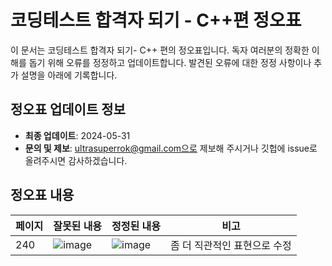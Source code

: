 # 코딩테스트 합격자 되기 - C++편 정오표

이 문서는 코딩테스트 합격자 되기- C++ 편의 정오표입니다. 독자 여러분의 정확한 이해를 돕기 위해 오류를 정정하고 업데이트합니다. 발견된 오류에 대한 정정 사항이나 추가 설명을 아래에 기록합니다.

## 정오표 업데이트 정보

- **최종 업데이트**: 2024-05-31
- **문의 및 제보**: ultrasuperrok@gmail.com으로 제보해 주시거나 깃헙에 issue로 올려주시면 감사하겠습니다.

## 정오표 내용

| 페이지  | 잘못된 내용 | 정정된 내용 | 비고 |
|--------|-------------|-------------|------|
| 240     | ![image](https://github.com/dremdeveloper/codingtest_cpp/assets/131899974/628081ed-f3ab-433c-8519-ab9c7cee8377) |![image](https://github.com/dremdeveloper/codingtest_cpp/assets/131899974/cfa0b24e-8ae1-4fce-9f03-94bc524358b3)| 좀 더 직관적인 표현으로 수정 |
 
